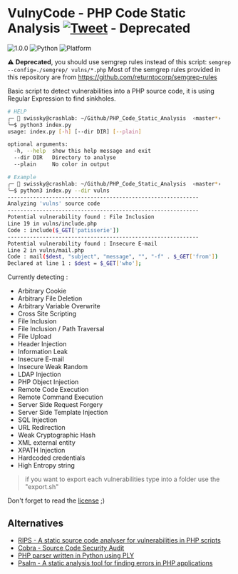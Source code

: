 # VulnyCode - PHP Code Static Analysis [![Tweet](https://img.shields.io/twitter/url/http/shields.io.svg?style=social)](https://twitter.com/intent/tweet?text=VulnyCode%20-%20PHP%20Code%20Static%20Analysis&url=https://github.com/swisskyrepo/Vulny-Code-Static-Analysis) - Deprecated

![1.0.0](https://img.shields.io/badge/Version-1.0.0%20Beta-RED) ![Python](https://img.shields.io/badge/Python-3.4+-GREEN) ![Platform](https://img.shields.io/badge/Platforms-Linux%20x64-yellowgreen) 


:warning: **Deprecated**, you should use semgrep rules instead of this script: `semgrep --config=./semgrep/ vulns/*.php`
Most of the semgrep rules provided in this repository are from https://github.com/returntocorp/semgrep-rules


Basic script to detect vulnerabilities into a PHP source code, it is using Regular Expression to find sinkholes.

```bash
# HELP
╭─ 👻 swissky@crashlab: ~/Github/PHP_Code_Static_Analysis  ‹master*›
╰─$ python3 index.py           
usage: index.py [-h] [--dir DIR] [--plain]

optional arguments:
  -h, --help  show this help message and exit
  --dir DIR   Directory to analyse
  --plain     No color in output

# Example
╭─ 👻 swissky@crashlab: ~/Github/PHP_Code_Static_Analysis  ‹master*›
╰─$ python3 index.py --dir vulns    
------------------------------------------------------------
Analyzing 'vulns' source code
------------------------------------------------------------
Potential vulnerability found : File Inclusion
Line 19 in vulns/include.php
Code : include($_GET['patisserie'])
------------------------------------------------------------
Potential vulnerability found : Insecure E-mail
Line 2 in vulns/mail.php
Code : mail($dest, "subject", "message", "", "-f" . $_GET['from'])
Declared at line 1 : $dest = $_GET['who'];
```

Currently detecting :
- Arbitrary Cookie
- Arbitrary File Deletion
- Arbitrary Variable Overwrite
- Cross Site Scripting
- File Inclusion
- File Inclusion / Path Traversal
- File Upload
- Header Injection
- Information Leak
- Insecure E-mail
- Insecure Weak Random
- LDAP Injection
- PHP Object Injection
- Remote Code Execution
- Remote Command Execution
- Server Side Request Forgery
- Server Side Template Injection
- SQL Injection
- URL Redirection
- Weak Cryptographic Hash
- XML external entity
- XPATH Injection
- Hardcoded credentials
- High Entropy string

> if you want to export each vulnerabilities type into a folder use the "export.sh"

Don't forget to read the [license](/LICENSE) ;)


## Alternatives

* [RIPS - A static source code analyser for vulnerabilities in PHP scripts](https://blog.ripstech.com/2016/introducing-the-rips-analysis-engine/)
* [Cobra - Source Code Security Audit](https://github.com/WhaleShark-Team/cobra)
* [PHP parser written in Python using PLY](https://github.com/viraptor/phply)
* [Psalm - A static analysis tool for finding errors in PHP applications](https://psalm.dev/docs/security_analysis/)